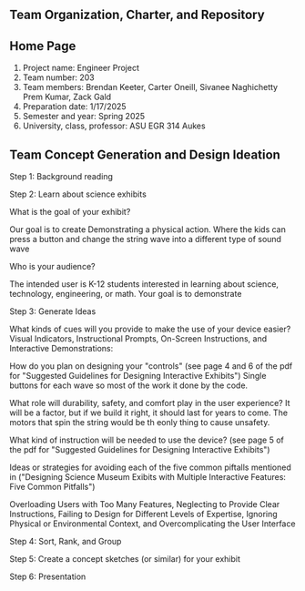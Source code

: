 ## Team Organization, Charter, and Repository

## Home Page

1. Project name: Engineer Project
2. Team number: 203
3. Team members: Brendan Keeter, Carter Oneill, Sivanee Naghichetty Prem Kumar, Zack Gald
4. Preparation date: 1/17/2025
5. Semester and year: Spring 2025
6. University, class, professor: ASU EGR 314 Aukes


## Team Concept Generation and Design Ideation

Step 1: Background reading

Step 2: Learn about science exhibits

What is the goal of your exhibit? 

Our goal is to create Demonstrating a physical action. Where the kids can press a button and change the string wave into a different type of sound wave

Who is your audience? 

The intended user is K-12 students interested in learning about science, technology, engineering, or math. Your goal is to demonstrate

Step 3: Generate Ideas

What kinds of cues will you provide to make the use of your device easier?
Visual Indicators, Instructional Prompts, On-Screen Instructions, and Interactive Demonstrations:

How do you plan on designing your "controls" (see page 4 and 6 of the pdf for "Suggested Guidelines for Designing Interactive Exhibits")
Single buttons for each wave so most of the work it done by the code. 

What role will durability, safety, and comfort play in the user experience?
It will be a factor, but if we build it right, it should last for years to come. The motors that spin the string would be th eonly thing to cause unsafety. 


What kind of instruction will be needed to use the device? (see page 5 of the pdf for "Suggested Guidelines for Designing Interactive Exhibits")


Ideas or strategies for avoiding each of the five common piftalls mentioned in ("Designing Science Museum Exibits with Multiple Interactive Features: Five Common Pitfalls")

Overloading Users with Too Many Features, Neglecting to Provide Clear Instructions, Failing to Design for Different Levels of Expertise,  Ignoring Physical or Environmental Context, and Overcomplicating the User Interface

Step 4: Sort, Rank, and Group

Step 5: Create a concept sketches (or similar) for your exhibit

Step 6: Presentation

